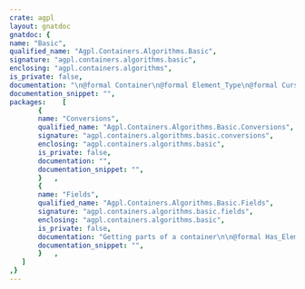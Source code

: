```yaml
---
crate: agpl
layout: gnatdoc
gnatdoc: {
name: "Basic",
qualified_name: "Agpl.Containers.Algorithms.Basic",
signature: "agpl.containers.algorithms.basic",
enclosing: "agpl.containers.algorithms",
is_private: false,
documentation: "\n@formal Container\n@formal Element_Type\n@formal Cursor\n  with function \"=\"     (L, R : Element_Type) return Boolean is <>;\n@formal Element",
documentation_snippet: "",
packages:    [
       {
       name: "Conversions",
       qualified_name: "Agpl.Containers.Algorithms.Basic.Conversions",
       signature: "agpl.containers.algorithms.basic.conversions",
       enclosing: "agpl.containers.algorithms.basic",
       is_private: false,
       documentation: "",
       documentation_snippet: "",
       }   ,
       {
       name: "Fields",
       qualified_name: "Agpl.Containers.Algorithms.Basic.Fields",
       signature: "agpl.containers.algorithms.basic.fields",
       enclosing: "agpl.containers.algorithms.basic",
       is_private: false,
       documentation: "Getting parts of a container\n\n@formal Has_Element\n@formal First\n@formal Last\n@formal Next\n@formal Previous\n@formal Append",
       documentation_snippet: "",
       }   ,
   ]
,}
---
```

